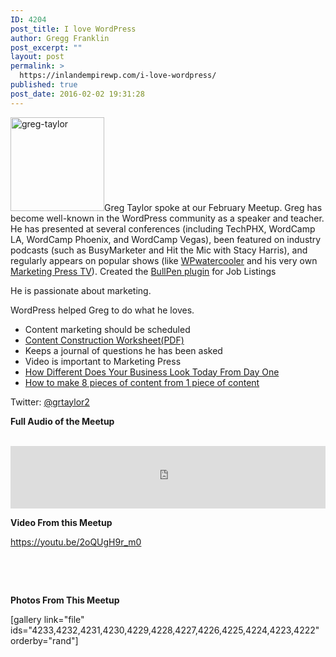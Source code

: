 ```yaml
---
ID: 4204
post_title: I love WordPress
author: Gregg Franklin
post_excerpt: ""
layout: post
permalink: >
  https://inlandempirewp.com/i-love-wordpress/
published: true
post_date: 2016-02-02 19:31:28
---
```

<img class="alignright wp-image-4205 size-thumbnail" src="https://inlandempirewp.com/wp-content/uploads/2016/02/greg-taylor-150x150.jpg" alt="greg-taylor" width="150" height="150" />Greg Taylor spoke at our February Meetup. Greg has become well-known in the WordPress community as a speaker and teacher. He has presented at several conferences (including TechPHX, WordCamp LA, WordCamp Phoenix, and WordCamp Vegas), been featured on industry podcasts (such as BusyMarketer and Hit the Mic with Stacy Harris), and regularly appears on popular shows (like <a href="http://www.wpwatercooler.com/" target="_blank">WPwatercooler</a> and his very own <a href="https://itunes.apple.com/us/podcast/marketing-press-tv/id947230933?mt=2">Marketing Press TV</a>). Created the <a href="http://bullhorntowordpress.com/">BullPen plugin</a> for Job Listings

He is passionate about marketing.

WordPress helped Greg to do what he loves.
<ul>
	<li>Content marketing should be scheduled</li>
	<li><a href="http://marketingpress.com/wp-content/uploads/2012/04/Marketing-Press-Content-Construction-Worksheet.pdf">Content Construction Worksheet(PDF)</a></li>
	<li>Keeps a journal of questions he has been asked</li>
	<li>Video is important to Marketing Press</li>
	<li><a href="https://www.youtube.com/watch?v=IFXUYC_C2c8&amp;list=PLKdzaMTR_vqFatwZ04QRsfJ3PjMzDWCCj&amp;index=1">How Different Does Your Business Look Today From Day One</a></li>
	<li><a href="http://www.convinceandconvert.com/content-marketing/how-to-make-8-pieces-of-content-from-1-piece-of-content/">How to make 8 pieces of content from 1 piece of content</a></li>
</ul>
Twitter: <a href="https://twitter.com/grtaylor2">@grtaylor2</a>

<strong>Full Audio of the Meetup</strong>

<br>
<iframe id="audio_iframe" src="http://www.podbean.com/media/player/6tm7b-5c5e47" width="100%" height="100" frameborder="0" scrolling="no"></iframe>
<br>

<strong>Video From this Meetup</strong>

https://youtu.be/2oQUgH9r_m0

&nbsp;

&nbsp;

<strong>Photos From This Meetup</strong>

[gallery link="file" ids="4233,4232,4231,4230,4229,4228,4227,4226,4225,4224,4223,4222" orderby="rand"]

&nbsp;

&nbsp;